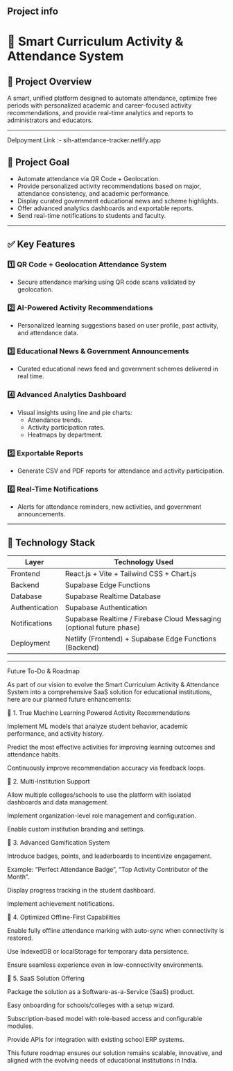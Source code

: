 ## Project info
# 🌟 Smart Curriculum Activity & Attendance System

## 🚀 Project Overview
A smart, unified platform designed to automate attendance, optimize free periods with personalized academic and career-focused activity recommendations, and provide real-time analytics and reports to administrators and educators.

---
Delpoyment Link :- sih-attendance-tracker.netlify.app

## 🎯 Project Goal
- Automate attendance via QR Code + Geolocation.
- Provide personalized activity recommendations based on major, attendance consistency, and academic performance.
- Display curated government educational news and scheme highlights.
- Offer advanced analytics dashboards and exportable reports.
- Send real-time notifications to students and faculty.

---

## ✅ Key Features

### 1️⃣ QR Code + Geolocation Attendance System
- Secure attendance marking using QR code scans validated by geolocation.

### 2️⃣ AI-Powered Activity Recommendations
- Personalized learning suggestions based on user profile, past activity, and attendance data.

### 3️⃣ Educational News & Government Announcements
- Curated educational news feed and government schemes delivered in real time.

### 4️⃣ Advanced Analytics Dashboard
- Visual insights using line and pie charts:
    - Attendance trends.
    - Activity participation rates.
    - Heatmaps by department.

### 5️⃣ Exportable Reports
- Generate CSV and PDF reports for attendance and activity participation.

### 6️⃣ Real-Time Notifications
- Alerts for attendance reminders, new activities, and government announcements.

---

## 🧱 Technology Stack

| Layer            | Technology Used |
|------------------|---------------|
| Frontend         | React.js + Vite + Tailwind CSS + Chart.js |
| Backend          | Supabase Edge Functions |
| Database         | Supabase Realtime Database |
| Authentication   | Supabase Authentication |
| Notifications    | Supabase Realtime / Firebase Cloud Messaging (optional future phase) |
| Deployment       | Netlify (Frontend) + Supabase Edge Functions (Backend) |

---

Future To-Do & Roadmap

As part of our vision to evolve the Smart Curriculum Activity & Attendance System into a comprehensive SaaS solution for educational institutions, here are our planned future enhancements:

🌱 1. True Machine Learning Powered Activity Recommendations

Implement ML models that analyze student behavior, academic performance, and activity history.

Predict the most effective activities for improving learning outcomes and attendance habits.

Continuously improve recommendation accuracy via feedback loops.

🌱 2. Multi-Institution Support

Allow multiple colleges/schools to use the platform with isolated dashboards and data management.

Implement organization-level role management and configuration.

Enable custom institution branding and settings.

🌱 3. Advanced Gamification System

Introduce badges, points, and leaderboards to incentivize engagement.

Example: “Perfect Attendance Badge”, “Top Activity Contributor of the Month”.

Display progress tracking in the student dashboard.

Implement achievement notifications.

🌱 4. Optimized Offline-First Capabilities

Enable fully offline attendance marking with auto-sync when connectivity is restored.

Use IndexedDB or localStorage for temporary data persistence.

Ensure seamless experience even in low-connectivity environments.

🌱 5. SaaS Solution Offering

Package the solution as a Software-as-a-Service (SaaS) product.

Easy onboarding for schools/colleges with a setup wizard.

Subscription-based model with role-based access and configurable modules.

Provide APIs for integration with existing school ERP systems.

This future roadmap ensures our solution remains scalable, innovative, and aligned with the evolving needs of educational institutions in India.


